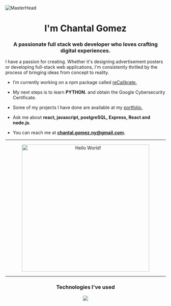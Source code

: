 ![MasterHead](https://sothebys-com.brightspotcdn.com/dims4/default/4e543c3/2147483647/strip/true/crop/1920x440+0+130/resize/1440x330!/quality/90/?url=http%3A%2F%2Fsothebys-brightspot-migration.s3.amazonaws.com%2Faf%2F64%2Fe0%2F92cf0ccd9127e64ec2044f437296a6e819fb1e774171613444e6005b4d%2Fmuhammad-ali-banner.jpg)<h1 align="center">I'm Chantal Gomez</h1>

<h3 align="center">A passionate full stack web developer who loves crafting digital experiences.</h3>

I have a passion for creating. Whether it's designing advertisement posters or developing full-stack web applications, I'm consistently thrilled by the process of bringing ideas from concept to reality.

- I’m currently working on a npm package called [reCalibrate.](https://www.npmjs.com/package/recalibrate?activeTab=readme)

- My next steps is to learn **PYTHON.** and obtain the Google Cybersecurity Certificate.

- Some of my projects I have done are available at my [portfolio.](https://chantalgomez.com/)

- Ask me about **react, javascript, postgreSQL, Express, React and node.js.**

- You can reach me at **chantal.gomez.ny@gmail.com.**
  
<hr />

<div style="text-align: center;" align="center"> 
  <img width="400" src="https://readme-typing-svg.herokuapp.com?font=JetBrains+Mono&weight=600&size=30&duration=2500&width=535&lines=Website+Development;Data;Backend"  alt="Hello World!"/>
</div>

<hr />

<div>
  <h3 align="center">Technologies I've used</h3>
  <div align="center">
    <img src="https://skillicons.dev/icons?i=js,html,css,react,express,git,javascript,express,nodejs,tailwind,materialui,vite,firebase" />
  </div>
</div>
